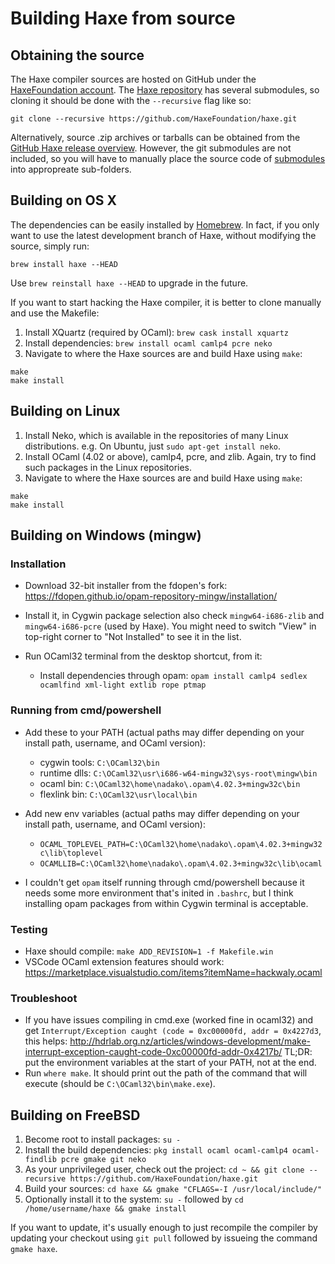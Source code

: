 Building Haxe from source
=======

Obtaining the source
-------

The Haxe compiler sources are hosted on GitHub under the [HaxeFoundation account](https://github.com/HaxeFoundation). The [Haxe repository](https://github.com/HaxeFoundation/haxe) has several submodules, so cloning it should be done with the `--recursive` flag like so:

```
git clone --recursive https://github.com/HaxeFoundation/haxe.git
```

Alternatively, source .zip archives or tarballs can be obtained from the [GitHub Haxe release overview](https://github.com/HaxeFoundation/haxe/releases). However, the git submodules are not included, so you will have to manually place the source code of [submodules](https://github.com/HaxeFoundation/haxe/blob/development/.gitmodules) into appropreate sub-folders.

Building on OS X
-------

The dependencies can be easily installed by [Homebrew](http://brew.sh/). In fact, if you only want to use the latest development branch of Haxe, without modifying the source, simply run:

```shell
brew install haxe --HEAD
```

Use `brew reinstall haxe --HEAD` to upgrade in the future.

If you want to start hacking the Haxe compiler, it is better to clone manually and use the Makefile:

1. Install XQuartz (required by OCaml): `brew cask install xquartz`
2. Install dependencies: `brew install ocaml camlp4 pcre neko`
3. Navigate to where the Haxe sources are and build Haxe using `make`:

```
make
make install
```

Building on Linux
-------

1. Install Neko, which is available in the repositories of many Linux distributions. e.g. On Ubuntu, just `sudo apt-get install neko`.
2. Install OCaml (4.02 or above), camlp4, pcre, and zlib. Again, try to find such packages in the Linux repositories.
3. Navigate to where the Haxe sources are and build Haxe using `make`:

```
make
make install
```

Building on Windows (mingw)
-------

### Installation

  - Download 32-bit installer from the fdopen's fork: <https://fdopen.github.io/opam-repository-mingw/installation/>
  - Install it, in Cygwin package selection also check `mingw64-i686-zlib` and `mingw64-i686-pcre` (used by Haxe).
    You might need to switch "View" in top-right corner to "Not Installed" to see it in the list.
  - Run OCaml32 terminal from the desktop shortcut, from it:
  
    - Install dependencies through opam: `opam install camlp4 sedlex ocamlfind xml-light extlib rope ptmap`

### Running from cmd/powershell

  - Add these to your PATH (actual paths may differ depending on your install path, username, and OCaml version):
  
    - cygwin tools: `C:\OCaml32\bin`
    - runtime dlls: `C:\OCaml32\usr\i686-w64-mingw32\sys-root\mingw\bin`
    - ocaml bin: `C:\OCaml32\home\nadako\.opam\4.02.3+mingw32c\bin`
    - flexlink bin: `C:\OCaml32\usr\local\bin`
    
  - Add new env variables (actual paths may differ depending on your install path, username, and OCaml version):
  
    - `OCAML_TOPLEVEL_PATH=C:\OCaml32\home\nadako\.opam\4.02.3+mingw32c\lib\toplevel`
    - `OCAMLLIB=C:\OCaml32\home\nadako\.opam\4.02.3+mingw32c\lib\ocaml`
    
  - I couldn't get `opam` itself running through cmd/powershell because it needs some more environment that's inited in `.bashrc`, but I think installing opam packages from within Cygwin terminal is acceptable.

### Testing

  - Haxe should compile: `make ADD_REVISION=1 -f Makefile.win`
  - VSCode OCaml extension features should work: <https://marketplace.visualstudio.com/items?itemName=hackwaly.ocaml>

### Troubleshoot

 - If you have issues compiling in cmd.exe (worked fine in ocaml32) and get `Interrupt/Exception caught (code = 0xc00000fd, addr = 0x4227d3`, this helps: <http://hdrlab.org.nz/articles/windows-development/make-interrupt-exception-caught-code-0xc00000fd-addr-0x4217b/>
TL;DR: put the environment variables at the start of your PATH, not at the end.
 - Run `where make`. It should print out the path of the command that will execute (should be `C:\OCaml32\bin\make.exe`).

Building on FreeBSD
-------

1. Become root to install packages: `su -`
2. Install the build dependencies: `pkg install ocaml ocaml-camlp4 ocaml-findlib pcre gmake git neko`
3. As your unprivileged user, check out the project: `cd ~ && git clone --recursive https://github.com/HaxeFoundation/haxe.git`
4. Build your sources: `cd haxe && gmake "CFLAGS=-I /usr/local/include/"`
5. Optionally install it to the system: `su -` followed by `cd /home/username/haxe && gmake install`

If you want to update, it's usually enough to just recompile the compiler by updating your checkout using `git pull` followed by issueing the command `gmake haxe`.
